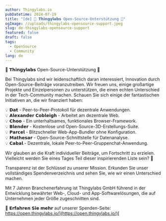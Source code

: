 ```yaml
---
author: Thingylabs.io
pubDatetime: 2024-07-19
title: "[de] 🌟 𝗧𝗵𝗶𝗻𝗴𝘆𝗹𝗮𝗯𝘀 Open-Source-Unterstützung 🌟"
ogImage: //uploads/thingylabs-opensource-support.jpeg
slug: de-thingylabs-opensource-support
featured: false
draft: false
tags:
  - OpenSource
  - Community
lang: de
---
```

🌟 𝗧𝗵𝗶𝗻𝗴𝘆𝗹𝗮𝗯𝘀 Open-Source-Unterstützung 🌟  
  
Bei Thingylabs sind wir leidenschaftlich daran interessiert, Innovation durch Open-Source-Beiträge voranzutreiben. Wir freuen uns, einige großartige Projekte und Einzelpersonen zu unterstützen, die einen echten Unterschied in der Tech-Community machen. Schauen Sie sich einige der fantastischen Initiativen an, die wir finanziert haben:  
  
💡 𝗗𝗮𝘁 - Peer-to-Peer-Protokoll für dezentrale Anwendungen.  
💡 𝗔𝗹𝗲𝘅𝗮𝗻𝗱𝗲𝗿 𝗖𝗼𝗯𝗹𝗲𝗶𝗴𝗵 - Arbeitet am dezentrale Web.  
💡 𝗖𝗵𝗼𝗼 - Ein unterhaltsames, funktionales Browser-Framework.  
💡 𝗕𝗹𝗲𝗻𝗱𝗲𝗿 - Kostenlose und Open-Source-3D-Erstellungs-Suite.  
💡 𝗣𝗮𝗿𝗰𝗲𝗹 - Blitzschneller Web-App-Bundler ohne Konfiguration.  
💡 𝗠𝗮𝘁𝗵𝗲𝘀𝗮𝗿 - Open-Source-Schnittstelle für Datenanalyse.  
💡 𝗖𝗮𝗯𝗮𝗹 - Dezentrale, lokale Peer-to-Peer-Gruppenchat-Anwendung.  
  
Wir glauben an die Kraft individueller Beiträge, um Fortschritt zu erzielen. Vielleicht werden Sie eines Tages Teil dieser inspirierenden Liste sein? 💪  
  
Transparenz ist der Schlüssel zu unserer Mission. Erkunden Sie unser vollständiges Spendenverzeichnis und sehen Sie, wie wir einen Unterschied machen.  
  
Mit 7 Jahren Branchenerfahrung ist Thingylabs GmbH führend in der Entwicklung bewährter Web-, Cloud- und App-Softwarelösungen, die auf Unternehmen jeder Größe zugeschnitten sind.  
  
🔗 𝗘𝗿𝗳𝗮𝗵𝗿𝗲𝗻 𝗦𝗶𝗲 𝗺𝗲𝗵𝗿 auf unserer Spenden-Seite: [https://open.thingylabs.io/](https://open.thingylabs.io/)[  
](https://lnkd.in/gbYZ5Ng5￼)